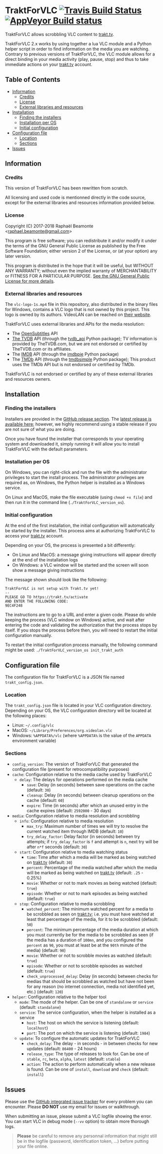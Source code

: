 TraktForVLC [![Travis Build Status](https://travis-ci.org/XaF/TraktForVLC.svg?branch=master)](https://travis-ci.org/XaF/TraktForVLC) [![AppVeyor Build status](https://ci.appveyor.com/api/projects/status/e1ie51bwhbki60ns/branch/master?svg=true)](https://ci.appveyor.com/project/XaF/traktforvlc/branch/master)
===========

TraktForVLC allows scrobbling VLC content to [trakt.tv](https://trakt.tv/).

TraktForVLC 2.x works by using together a lua VLC module and a Python helper script in order to find information on the media you are watching.
Contrary to previous versions of TraktForVLC, the VLC module allows for a direct binding in your media activity (play, pause, stop) and thus to take immediate actions on your [trakt.tv](https://trakt.tv/) account.


## Table of Contents

* [Information](#information)
    * [Credits](#credits)
    * [License](#license)
    * [External libraries and resources](#external-libraries-and-resources)
* [Installation](#installation)
    * [Finding the installers](#finding-the-installers)
    * [Installation per OS](#installation-per-os)
    * [Initial configuration](#initial-configuration)
* [Configuration file](#configuration-file)
    * [Location](#location)
    * [Sections](#sections)
* [Issues](#issues)


## Information
### Credits

This version of TraktForVLC has been rewritten from scratch.

All licensing and used code is mentionned directly in the code source, except for the external libraries and resources information provided below.

### License

Copyright (C) 2017-2018  Raphaël Beamonte <<raphael.beamonte@gmail.com>>

This program is free software; you can redistribute it and/or modify it under the terms of the GNU General Public License as published by the Free Software Foundation; either version 2 of the License, or (at your option) any later version.

This program is distributed in the hope that it will be useful, but WITHOUT ANY WARRANTY; without even the implied warranty of MERCHANTABILITY or FITNESS FOR A PARTICULAR PURPOSE.  [See the GNU General Public License for more details](https://www.gnu.org/licenses/gpl-2.0.html).

### External libraries and resources

The `vlc-logo-1s.mp4` file in this repository, also distributed in the binary files for Windows, contains a VLC logo that is not owned by this project. This logo is owned by its authors. VideoLAN can be reached on [their website](https://www.videolan.org/).

TraktForVLC uses external libraries and APIs for the media resolution:
* The [OpenSubtitles](https://www.opensubtitles.org/) API
* [The TVDB](https://www.thetvdb.com/) API (through the [tvdb_api](https://github.com/dbr/tvdb_api) Python package); TV information is provided by TheTVDB.com, but we are not endorsed or certified by TheTVDB.com or its affiliates.
* The [IMDB](https://www.imdb.com/) API (through the [imdbpie](https://pypi.python.org/pypi/imdbpie) Python package)
* The [TMDb](https://www.themoviedb.org/) API (through the [tmdbsimple](https://github.com/celiao/tmdbsimple) Python package); This product uses the TMDb API but is not endorsed or certified by TMDb.

TraktForVLC is not endorsed or certified by any of these external libraries and resources owners.


## Installation

### Finding the installers

Installers are provided in the [GitHub release section](https://github.com/XaF/TraktForVLC/releases).
The [latest release is available here](https://github.com/XaF/TraktForVLC/releases/tag/latest); however, we highly recommend using a stable release if you are not sure of what you are doing.

Once you have found the installer that corresponds to your operating system and downloaded it, simply running it will allow you to install TraktForVLC with the default parameters.

### Installation per OS

On Windows, you can right-click and run the file with the administrator privileges to start the install process. The administrator privileges are required as, on Windows, the Python helper is installed as a Windows service.

On Linux and MacOS, make the file executable (using `chmod +x file`) and then run it in the command line (`./TraktForVLC_version_os`).

### Initial configuration

At the end of the first installation, the initial configuration will automatically be started by the installer.
This process aims at authorizing TraktForVLC to access your [trakt.tv](https://trakt.tv/) account.

Depending on your OS, the process is presented a bit differently:
* On Linux and MacOS: a message giving instructions will appear directly at the end of the installation logs
* On Windows: a VLC window will be started and the screen will soon show a message giving instructions

The message shown should look like the following:
```
TraktForVLC is not setup with Trakt.tv yet!
--
PLEASE GO TO https://trakt.tv/activate
AND ENTER THE FOLLOWING CODE:
9EC4F248
```

The instructions are to go to a URL and enter a given code. Please do while keeping the process (VLC window on Windows) active, and wait after entering the code and validating the authorization that the process stops by itself.
If you stops the process before then, you will need to restart the initial configuration manually.

To restart the initial configuration process manually, the following command might be used: `./TraktForVLC_version_os init_trakt_auth`

## Configuration file

The configuration file for TraktForVLC is a JSON file named `trakt_config.json`.

### Location
The `trakt_config.json` file is located in your VLC configuration directory. Depending on your OS, the VLC configuration directory will be located at the following places:
* Linux: `~/.config/vlc`
* MacOS: `~/Library/Preferences/org.videolan.vlc`
* Windows: `%APPDATA%/vlc` (where `%APPDATA%` is the value of the `APPDATA` environment variable)

### Sections

* `config_version`: The version of TraktForVLC that generated the configuration file (present for retrocompatibility purposes)
* `cache`: Configuration relative to the media cache used by TraktForVLC
    * `delay`: The delays for operations performed on the media cache
        * `save`: Delay (in seconds) between save operations on the cache (default: `30`)
        * `cleanup`: Delay (in seconds) between cleanup operations on the cache (default: `60`)
        * `expire`: Time (in seconds) after which an unused entry in the cache expires (default: `2592000` - 30 days)
* `media`: Configuration relative to media resolution and scrobbling
    * `info`: Configuration relative to media resolution
        * `max_try`: Maximum number of times we will try to resolve the current watched item through IMDB (default: `10`)
        * `try_delay_factor`: Delay factor (in seconds) between try attempts; if `try_delay_factor` is `f` and attempt is `n`, next try will be after `n*f` seconds (default: `30`)
    * `start`: Configuration relative to media watching status
        * `time`: Time after which a media will be marked as being watched on [trakt.tv](https://trakt.tv/) (default: `30`)
        * `percent`: Percentage of the media watched after which the media will be marked as being watched on [trakt.tv](https://trakt.tv/) (default: `.25` - 0.25%)
        * `movie`: Whether or not to mark movies as being watched (default: `true`)
        * `episode`: Whether or not to mark episodes as being watched (default: `true`)
    * `stop`: Configuration relative to media scrobbling
        * `watched_percent`: The minimum watched percent for a media to be scrobbled as seen on [trakt.tv](https://trakt.tv); i.e. you must have watched at least that percentage of the media, for it to be scrobbled (default: `50`)
        * `percent`: The minimum percentage of the media duration at which you must currently be for the media to be scrobbled as seen (if the media has a duration of `100mn`, and you configured the `percent` as `90`, you must at least be at the `90th` minute of the media) (default: `90`)
        * `movie`: Whether or not to scrobble movies as watched (default: `true`)
        * `episode`: Whether or not to scrobble episodes as watched (default: `true`)
        * `check_unprocessed_delay`: Delay (in seconds) between checks for medias that should be scrobbled as watched but have not been for any reason (no internet connection, media not identified yet, etc.) (default: `120`)
* `helper`: Configuration relative to the helper tool
    * `mode`: The mode of the helper. Can be one of `standalone` or `service` (default: `standalone`)
    * `service`: The service configuration, when the helper is installed as a service
        * `host`: The host on which the service is listening (default: `localhost`)
        * `port`: The port on which the service is listening (default: `1984`)
    * `update`: To configure the automatic updates for TraktForVLC
        * `check_delay`: The delay - in seconds - in between checks for new updates (default: `86400` - 24 hours)
        * `release_type`: The type of releases to look for. Can be one of `stable`, `rc`, `beta`, `alpha`, `latest` (default: `stable`)
        * `action`: The action to perform automatically when a new release is found. Can be one of `install`, `download` and `check` (default: `install`)


## Issues
Please use the [GitHub integrated issue tracker](https://github.com/XaF/TraktForVLC/issues) for every problem you can encounter. Please **DO NOT** use my email for issues or walkthrough.

When submitting an issue, please submit a VLC logfile showing the error. You can start VLC in debug mode (`--vv` option) to obtain more thorough logs.

> **Please** be careful to remove any personnal information that might still be in the logfile (password, identification token, ...) before putting your file online.
